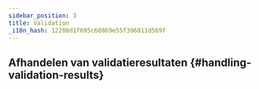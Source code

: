 ```yaml
---
sidebar_position: 3
title: Validation
_i18n_hash: 12200d1f695c60869e55f396811d569f
---
```

## Afhandelen van validatieresultaten {#handling-validation-results}

